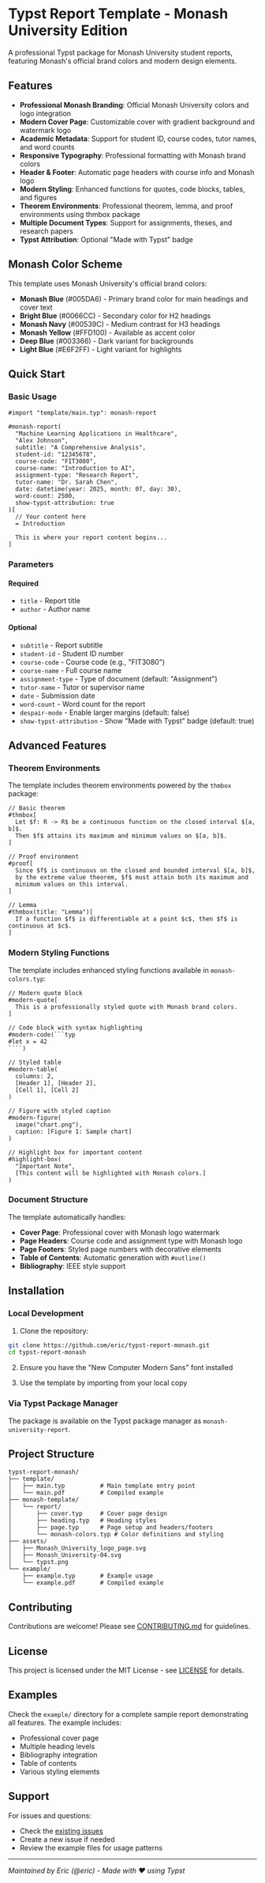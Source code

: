 # Typst Report Template - Monash University Edition

A professional Typst package for Monash University student reports, featuring Monash's official brand colors and modern design elements.

## Features

- **Professional Monash Branding**: Official Monash University colors and logo integration
- **Modern Cover Page**: Customizable cover with gradient background and watermark logo
- **Academic Metadata**: Support for student ID, course codes, tutor names, and word counts
- **Responsive Typography**: Professional formatting with Monash brand colors
- **Header & Footer**: Automatic page headers with course info and Monash logo
- **Modern Styling**: Enhanced functions for quotes, code blocks, tables, and figures
- **Theorem Environments**: Professional theorem, lemma, and proof environments using thmbox package
- **Multiple Document Types**: Support for assignments, theses, and research papers
- **Typst Attribution**: Optional "Made with Typst" badge

## Monash Color Scheme

This template uses Monash University's official brand colors:

- **Monash Blue** (#005DA6) - Primary brand color for main headings and cover text
- **Bright Blue** (#0066CC) - Secondary color for H2 headings
- **Monash Navy** (#00539C) - Medium contrast for H3 headings
- **Monash Yellow** (#FFD100) - Available as accent color
- **Deep Blue** (#003366) - Dark variant for backgrounds
- **Light Blue** (#E6F2FF) - Light variant for highlights

## Quick Start

### Basic Usage

```typ
#import "template/main.typ": monash-report

#monash-report(
  "Machine Learning Applications in Healthcare",
  "Alex Johnson",
  subtitle: "A Comprehensive Analysis",
  student-id: "12345678",
  course-code: "FIT3080",
  course-name: "Introduction to AI",
  assignment-type: "Research Report",
  tutor-name: "Dr. Sarah Chen",
  date: datetime(year: 2025, month: 07, day: 30),
  word-count: 2500,
  show-typst-attribution: true
)[
  // Your content here
  = Introduction
  
  This is where your report content begins...
]
```

### Parameters

#### Required
- `title` - Report title
- `author` - Author name

#### Optional
- `subtitle` - Report subtitle
- `student-id` - Student ID number
- `course-code` - Course code (e.g., "FIT3080")
- `course-name` - Full course name
- `assignment-type` - Type of document (default: "Assignment")
- `tutor-name` - Tutor or supervisor name
- `date` - Submission date
- `word-count` - Word count for the report
- `despair-mode` - Enable larger margins (default: false)
- `show-typst-attribution` - Show "Made with Typst" badge (default: true)

## Advanced Features

### Theorem Environments

The template includes theorem environments powered by the `thmbox` package:

```typ
// Basic theorem
#thmbox[
  Let $f: R -> R$ be a continuous function on the closed interval $[a, b]$. 
  Then $f$ attains its maximum and minimum values on $[a, b]$.
]

// Proof environment
#proof[
  Since $f$ is continuous on the closed and bounded interval $[a, b]$, 
  by the extreme value theorem, $f$ must attain both its maximum and 
  minimum values on this interval.
]

// Lemma
#thmbox(title: "Lemma")[
  If a function $f$ is differentiable at a point $c$, then $f$ is continuous at $c$.
]
```

### Modern Styling Functions

The template includes enhanced styling functions available in `monash-colors.typ`:

```typ
// Modern quote block
#modern-quote[
  This is a professionally styled quote with Monash brand colors.
]

// Code block with syntax highlighting
#modern-code(```typ
#let x = 42
````)

// Styled table
#modern-table(
  columns: 2,
  [Header 1], [Header 2],
  [Cell 1], [Cell 2]
)

// Figure with styled caption
#modern-figure(
  image("chart.png"),
  caption: [Figure 1: Sample chart]
)

// Highlight box for important content
#highlight-box(
  "Important Note",
  [This content will be highlighted with Monash colors.]
)
```

### Document Structure

The template automatically handles:
- **Cover Page**: Professional cover with Monash logo watermark
- **Page Headers**: Course code and assignment type with Monash logo
- **Page Footers**: Styled page numbers with decorative elements
- **Table of Contents**: Automatic generation with `#outline()`
- **Bibliography**: IEEE style support

## Installation

### Local Development

1. Clone the repository:
```bash
git clone https://github.com/eric/typst-report-monash.git
cd typst-report-monash
```

2. Ensure you have the "New Computer Modern Sans" font installed

3. Use the template by importing from your local copy

### Via Typst Package Manager

The package is available on the Typst package manager as `monash-university-report`.

## Project Structure

```
typst-report-monash/
├── template/
│   ├── main.typ          # Main template entry point
│   └── main.pdf          # Compiled example
├── monash-template/
│   └── report/
│       ├── cover.typ     # Cover page design
│       ├── heading.typ   # Heading styles
│       ├── page.typ      # Page setup and headers/footers
│       └── monash-colors.typ # Color definitions and styling
├── assets/
│   ├── Monash_University_logo_page.svg
│   ├── Monash_University-04.svg
│   └── typst.png
└── example/
    ├── example.typ       # Example usage
    └── example.pdf       # Compiled example
```

## Contributing

Contributions are welcome! Please see [CONTRIBUTING.md](CONTRIBUTING.md) for guidelines.

## License

This project is licensed under the MIT License - see [LICENSE](LICENSE) for details.

## Examples

Check the `example/` directory for a complete sample report demonstrating all features. The example includes:
- Professional cover page
- Multiple heading levels
- Bibliography integration
- Table of contents
- Various styling elements

## Support

For issues and questions:
- Check the [existing issues](https://github.com/eric/typst-report-monash/issues)
- Create a new issue if needed
- Review the example files for usage patterns

---

*Maintained by Eric (@eric) - Made with ❤️ using Typst*